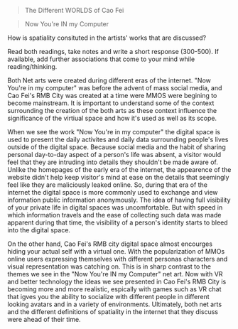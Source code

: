 > The Different WORLDS of Cao Fei

> Now You're IN my Computer

How is spatiality consituted in the artists' works that are discussed?

Read both readings, take notes and write a short response (300-500). If available, add further associations that come to your mind while reading/thinking.

  Both Net arts were created during different eras of the internet. "Now You're in my computer" was before the advent of mass social media, and Cao Fei's RMB City
  was created at a time were MMOS were begining to become mainstream.
   It is important to understand some of the context surrounding the creation of the both arts as these context influence
    the significance of the virtiual space and how it's used as well as its scope.


When we see the work "Now You're in my computer" the digital space is used to present the daily activites and daily data surrounding people's lives outside of the digital space.
 Because social media and the habit of sharing personal day-to-day aspect of a person's life was absent, a visitor would feel that they are intruding into details they shouldn't be made aware of. Unlike the homepages of the early era of the internet, the appearence of the website didn't
  help keep visitor's mind at ease on the details that seemingly feel like they are maliciously leaked online. So, during that era of the internet the digital space is more commonly used to exchange and view information public information anonymously. The idea of having full visibility
  of your private life in digital spaces was uncomfortable. But with speed in which information travels and the ease of collecting such data was made apparent during that time, the visibility of a person's identity starts to bleed into the digital space.


On the other hand, Cao Fei's RMB city  digital space almost encourges hiding your actual self with a virtual one. With the popularization of MMOs online users expressing themselves with different personas characters and visual representation was catching on. This is in sharp contrast to the themes we see in the "Now You're IN my Computer" net art. Now with VR and better technology the ideas we see presented in Cao Fei's RMB City is becoming more and more realistic, espically with games such as VR chat that igves you the ability to socialize with different people in different looking avatars and in a variety of environments. Ultimately, both net arts and the different definitions of spatiality in the internet that they discuss  were ahead of their time.
